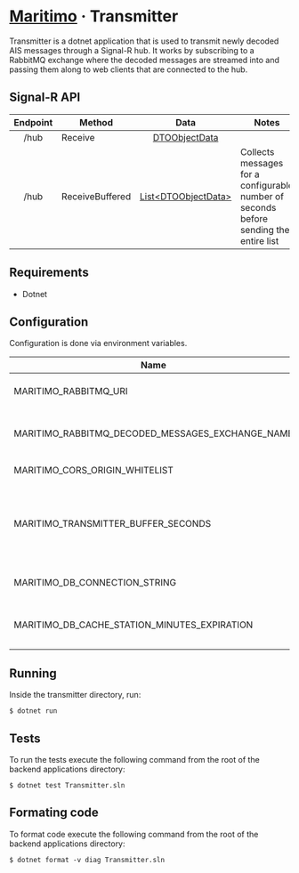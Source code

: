 # [Maritimo](https://maritimo.digital/) &middot; Transmitter

Transmitter is a dotnet application that is used to transmit newly decoded AIS messages through a Signal-R hub. It works by subscribing to a RabbitMQ exchange where the decoded messages are streamed into and passing them along to web clients that are connected to the hub.

## Signal-R API

| Endpoint | Method          |                   Data                    | Notes                                                                                 |
| :------: | --------------- | :---------------------------------------: | ------------------------------------------------------------------------------------- |
|   /hub   | Receive         |     [DTOObjectData](DTOObjectData.cs)     |                                                                                       |
|   /hub   | ReceiveBuffered | [List\<DTOObjectData\>](DTOObjectData.cs) | Collects messages for a configurable number of seconds before sending the entire list |

## Requirements

- Dotnet

## Configuration

Configuration is done via environment variables.

| Name                                             | Description                                                              |
| ------------------------------------------------ | ------------------------------------------------------------------------ |
| MARITIMO_RABBITMQ_URI                            | URI for the RabbitMQ broker instance                                     |
| MARITIMO_RABBITMQ_DECODED_MESSAGES_EXCHANGE_NAME | Broker exchange name for decoded messages                                |
| MARITIMO_CORS_ORIGIN_WHITELIST                   | CORS origin whitelist                                                    |
| MARITIMO_TRANSMITTER_BUFFER_SECONDS              | Seconds to buffer messages before sending them to ReceiveBuffered method |
| MARITIMO_DB_CONNECTION_STRING                    | Database connection string                                               |
| MARITIMO_DB_CACHE_STATION_MINUTES_EXPIRATION     | Minutes that a cache entry for one station data lives                    |

## Running

Inside the transmitter directory, run:

    $ dotnet run

## Tests

To run the tests execute the following command from the root of the backend applications directory:

    $ dotnet test Transmitter.sln

## Formating code

To format code execute the following command from the root of the backend applications directory:

    $ dotnet format -v diag Transmitter.sln
